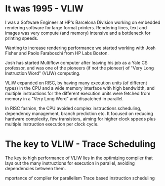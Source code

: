 # It was 1995 - VLIW

I was a Software Engineer at HP's Barcelona Division working on embedded rendering software
for large format printers. Rendering lines, text and images was very compute (and memory)
intensive and a bottleneck for printing speeds.

Wanting to increase rendering performance we started working with Josh Fisher and
Paolo Faraboschi from HP Labs Boston.

Josh has started Multiflow computer after leaving his job as a Yale CS professor, 
 and was one of the pioneers (if not the pioneer) of "Very Long Instruction Word" (VLIW)
 computing.
 
VLIW expanded on RISC, by having many execution units (of different types) in the CPU
and a wide memory interface with high bandwidth, and multiple instructions for the different
execution units were fetched from memory in a "Very Long Word" and dispatched in parallel.

In RISC fashion, the CPU avoided complex instructions scheduling, dependency management, 
branch prediction etc. It focused on reducing hardware complexity, few transistors,
aiming for higher clock sppeds plus multiple instruction execution per clock cycle.


# The key to VLIW - Trace Scheduling

The key to high performance of VLIW lies in the optimizing compiler that lays out the 
many instructions for execution in parallel, avoiding dependencies between them.
 
 mportance of compiler for parallelism
Trace based instruction scheduling